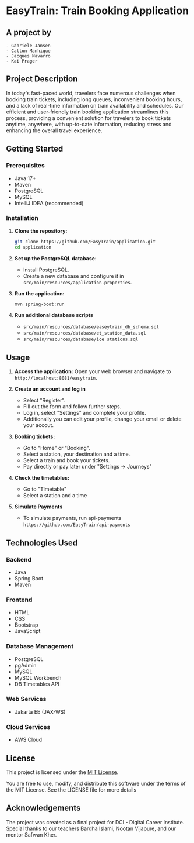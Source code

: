# EasyTrain: Train Booking Application

## A project by

    - Gabriele Jansen
    - Calton Manhique
    - Jacques Navarro
    - Kai Prager 

## Project Description

In today's fast-paced world, travelers face numerous challenges when booking train tickets, including long queues, inconvenient booking hours, and a lack of real-time information on train availability and schedules. Our efficient and user-friendly train booking application streamlines this process, providing a convenient solution for travelers to book tickets anytime, anywhere, with up-to-date information, reducing stress and enhancing the overall travel experience.

## Getting Started

### Prerequisites

- Java 17+
- Maven
- PostgreSQL
- MySQL
- IntelliJ IDEA (recommended)

### Installation

1. **Clone the repository:**
    ```bash
    git clone https://github.com/EasyTrain/application.git
    cd application
    ```

2. **Set up the PostgreSQL database:**
    - Install PostgreSQL.
    - Create a new database and configure it in `src/main/resources/application.properties`.

3. **Run the application:**
    ```bash
    mvn spring-boot:run
    ```

4. **Run additional database scripts**
    - `src/main/resources/database/easeytrain_db_schema.sql`
    - `src/main/resources/database/et_station_data.sql`
    - `src/main/resources/database/ice stations.sql`

## Usage

1. **Access the application:**
    Open your web browser and navigate to `http://localhost:8081/easytrain`.

2. **Create an account and log in**
    - Select "Register".
    - Fill out the form and follow further steps.
    - Log in, select "Settings" and complete your profile.
    - Additionally you can edit your profile, change your email or delete your accout.

3. **Booking tickets:**
    - Go to "Home" or "Booking".
    - Select a station, your destination and a time. 
    - Select a train and book your tickets.
    - Pay directly or pay later under "Settings -> Journeys"

4. **Check the timetables:**
    - Go to "Timetable"
    - Select a station and a time

5. **Simulate Payments**
    - To simulate payments, run api-payments `https://github.com/EasyTrain/api-payments`

## Technologies Used

### Backend
- Java
- Spring Boot
- Maven

### Frontend
- HTML
- CSS
- Bootstrap
- JavaScript

### Database Management
- PostgreSQL
- pgAdmin
- MySQL
- MySQL Workbench
- DB Timetables API

### Web Services
- Jakarta EE (JAX-WS)

### Cloud Services
- AWS Cloud

## License

This project is licensed under the [MIT License](https://opensource.org/licenses/MIT).

You are free to use, modify, and distribute this software under the terms of the MIT License. See the LICENSE file for more details

## Acknowledgements

The project was created as a final project for DCI - Digital Career Institute. Special thanks to our teachers Bardha Islami, Nootan Vijapure, and our mentor Safwan Kher.
